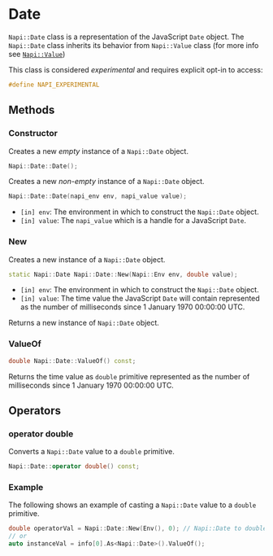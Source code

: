 # Date 

`Napi::Date` class is a representation of the JavaScript `Date` object. The
`Napi::Date` class inherits its behavior from `Napi::Value` class
(for more info see [`Napi::Value`](value.md))

This class is considered _experimental_ and requires explicit opt-in to access:

```cpp
#define NAPI_EXPERIMENTAL
```

## Methods

### Constructor

Creates a new _empty_ instance of a `Napi::Date` object.

```cpp
Napi::Date::Date();
```

Creates a new _non-empty_ instance of a `Napi::Date` object.

```cpp
Napi::Date::Date(napi_env env, napi_value value);
```

 - `[in] env`: The environment in which to construct the `Napi::Date` object.
 - `[in] value`: The `napi_value` which is a handle for a JavaScript `Date`.

### New

Creates a new instance of a `Napi::Date` object.

```cpp
static Napi::Date Napi::Date::New(Napi::Env env, double value);
```

 - `[in] env`: The environment in which to construct the `Napi::Date` object.
 - `[in] value`: The time value the JavaScript `Date` will contain represented
  as the number of milliseconds since 1 January 1970 00:00:00 UTC.

Returns a new instance of `Napi::Date` object.

### ValueOf

```cpp
double Napi::Date::ValueOf() const;
```

Returns the time value as `double` primitive represented as the number of
 milliseconds since 1 January 1970 00:00:00 UTC.

## Operators

### operator double

Converts a `Napi::Date` value to a `double` primitive.

```cpp
Napi::Date::operator double() const;
```

### Example

The following shows an example of casting a `Napi::Date` value to a `double`
 primitive.

```cpp
double operatorVal = Napi::Date::New(Env(), 0); // Napi::Date to double
// or
auto instanceVal = info[0].As<Napi::Date>().ValueOf();
```
